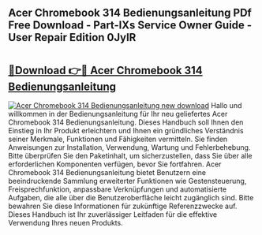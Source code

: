 ## Acer Chromebook 314 Bedienungsanleitung PDf Free Download - Part-lXs Service Owner Guide - User Repair Edition 0JyIR

# <h2><a href="http://df47c0.blite.top/?on=Acer+Chromebook+314+Bedienungsanleitung">🔗Download 👉🔴 Acer Chromebook 314 Bedienungsanleitung</a></h2>

[![Acer Chromebook 314 Bedienungsanleitung new download](https://i.imgur.com/lujVjoI.png)](http://df47c0.blite.top/?on=Acer+Chromebook+314+Bedienungsanleitung)
Hallo und willkommen in der Bedienungsanleitung für Ihr neu geliefertes Acer Chromebook 314 Bedienungsanleitung. Dieses Handbuch soll Ihnen den Einstieg in Ihr Produkt erleichtern und Ihnen ein gründliches Verständnis seiner Merkmale, Funktionen und Fähigkeiten vermitteln. Sie finden Anweisungen zur Installation, Verwendung, Wartung und Fehlerbehebung. Bitte überprüfen Sie den Paketinhalt, um sicherzustellen, dass Sie über alle erforderlichen Komponenten verfügen, bevor Sie fortfahren. Acer Chromebook 314 Bedienungsanleitung bietet Benutzern eine beeindruckende Sammlung erweiterter Funktionen wie Gestensteuerung, Freisprechfunktion, anpassbare Verknüpfungen und automatisierte Aufgaben, die alle über die Benutzeroberfläche leicht zugänglich sind. Bitte bewahren Sie diese Informationen für zukünftige Referenzzwecke auf. Dieses Handbuch ist Ihr zuverlässiger Leitfaden für die effektive Verwendung Ihres neuen Produkts.
